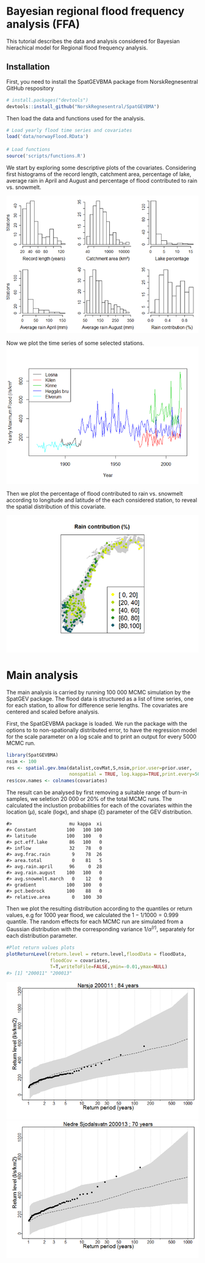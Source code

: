 
<!-- README.md is generated from README.Rmd. Please edit that file -->
Bayesian regional flood frequency analysis (FFA)
================================================

This tutorial describes the data and analysis considered for Bayesian hierachical model for Regional flood frequency analysis.

Installation
------------

First, you need to install the SpatGEVBMA package from NorskRegnesentral GitHub respository

``` r
# install.packages("devtools")
devtools::install_github("NorskRegnesentral/SpatGEVBMA")
```

Then load the data and functions used for the analysis.

``` r
# Load yearly flood time series and covariates
load('data/norwayFlood.RData')

# Load functions 
source('scripts/functions.R')
```

We start by exploring some descriptive plots of the covariates. Considering first histograms of the record length, catchment area, percentage of lake, average rain in April and August and percentage of flood contributed to rain vs. snowmelt.

![](README_files/figure-markdown_github/unnamed-chunk-2-1.png)

Now we plot the time series of some selected stations. ![](README_files/figure-markdown_github/unnamed-chunk-3-1.png)

Then we plot the percentage of flood contributed to rain vs. snowmelt according to longitude and latitude of the each considered station, to reveal the spatial distribution of this covariate.

![](README_files/figure-markdown_github/unnamed-chunk-4-1.png)

Main analysis
=============

The main analysis is carried by running 100 000 MCMC simulation by the SpatGEV package. The flood data is structured as a list of time series, one for each station, to allow for difference serie lengths. The covariates are centered and scaled before analysis.

First, the SpatGEVBMA package is loaded. We run the package with the options to to non-spationally distributed error, to have the regression model for the scale parameter on a log scale and to print an output for every 5000 MCMC run.

``` r
library(SpatGEVBMA)
nsim <- 100
res <- spatial.gev.bma(datalist,covMat,S,nsim,prior.user=prior.user,
                       nonspatial = TRUE, log.kappa=TRUE,print.every=5000)
res$cov.names <- colnames(covariates)
```

The result can be analysed by first removing a suitable range of burn-in samples, we seletion 20 000 or 20% of the total MCMC runs. The calculated the inclustion probabilities for each of the covariates within the location (*μ*), scale (log*κ*), and shape (*ξ*) parameter of the GEV distribution.

    #>                     mu kappa  xi
    #> Constant           100   100 100
    #> latitude           100   100   0
    #> pct.eff.lake        86   100   0
    #> inflow              32    78   0
    #> avg.frac.rain        9    78  26
    #> area.total           0    81   5
    #> avg.rain.april      96     0  28
    #> avg.rain.august    100   100   0
    #> avg.snowmelt.march   0    12   0
    #> gradient           100   100   0
    #> pct.bedrock        100    88   0
    #> relative.area        0   100  30

Then we plot the resulting distribution according to the quantiles or return values, e.g for 1000 year flood, we calculated the 1 − 1/1000 = 0.999 quantile. The random effects for each MCMC run are simulated from a Gaussian distribution with the corresponding variance 1/*α*<sup>(*r*)</sup>, separately for each distribution parameter.

``` r
#Plot return values plots
plotReturnLevel(return.level = return.level,floodData = floodData,
                floodCov = covariates,
                T=T,writeToFile=FALSE,ymin=-0.01,ymax=NULL)
#> [1] "200011" "200013"
```

![](README_files/figure-markdown_github/unnamed-chunk-9-1.png)![](README_files/figure-markdown_github/unnamed-chunk-9-2.png)
